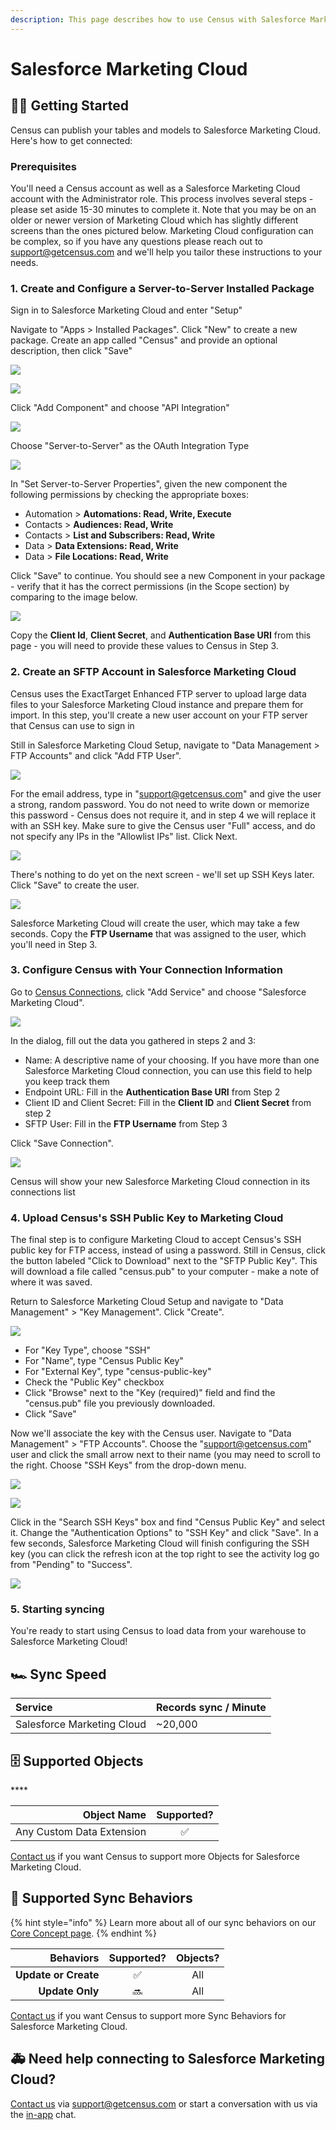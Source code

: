 ```yaml
---
description: This page describes how to use Census with Salesforce Marketing Cloud.
---
```


# Salesforce Marketing Cloud

## 🏃‍♂️ Getting Started

Census can publish your tables and models to Salesforce Marketing Cloud. Here's how to get connected:

### Prerequisites

You'll need a Census account as well as a Salesforce Marketing Cloud account with the Administrator role. This process involves several steps - please set aside 15-30 minutes to complete it. Note that you may be on an older or newer version of Marketing Cloud which has slightly different screens than the ones pictured below. Marketing Cloud configuration can be complex, so if you have any questions please reach out to [support@getcensus.com](mailto:mailto:support@getcensus.com) and we'll help you tailor these instructions to your needs.

### 1. Create and Configure a Server-to-Server Installed Package

Sign in to Salesforce Marketing Cloud and enter "Setup"

Navigate to "Apps &gt; Installed Packages". Click "New" to create a new package. Create an app called "Census" and provide an optional description, then click "Save"

![](../.gitbook/assets/sfmc_step1.png)

![](../.gitbook/assets/sfmc_step2.png)

Click "Add Component" and choose "API Integration"

![](../.gitbook/assets/sfmc_step3.png)

Choose "Server-to-Server" as the OAuth Integration Type

![](../.gitbook/assets/sfmc_step4.png)

In "Set Server-to-Server Properties", given the new component the following permissions by checking the appropriate boxes:

* Automation &gt; **Automations: Read, Write, Execute**
* Contacts &gt; **Audiences: Read, Write**
* Contacts &gt; **List and Subscribers: Read, Write**
* Data &gt; **Data Extensions: Read, Write**
* Data &gt; **File Locations: Read, Write**

Click "Save" to continue. You should see a new Component in your package - verify that it has the correct permissions \(in the Scope section\) by comparing to the image below.

![](../.gitbook/assets/sfmc_step5.png)

Copy the **Client Id**, **Client Secret**, and **Authentication Base URI** from this page - you will need to provide these values to Census in Step 3.

### 2. Create an SFTP Account in Salesforce Marketing Cloud

Census uses the ExactTarget Enhanced FTP server to upload large data files to your Salesforce Marketing Cloud instance and prepare them for import. In this step, you'll create a new user account on your FTP server that Census can use to sign in

Still in Salesforce Marketing Cloud Setup, navigate to "Data Management &gt; FTP Accounts" and click "Add FTP User".

![](../.gitbook/assets/sfmc_step6.png)

For the email address, type in "support@getcensus.com" and give the user a strong, random password. You do not need to write down or memorize this password - Census does not require it, and in step 4 we will replace it with an SSH key. Make sure to give the Census user "Full" access, and do not specify any IPs in the "Allowlist IPs" list. Click Next.

![](../.gitbook/assets/sfmc_step7.png)

There's nothing to do yet on the next screen - we'll set up SSH Keys later. Click "Save" to create the user.

![](../.gitbook/assets/sfmc_step8.png)

Salesforce Marketing Cloud will create the user, which may take a few seconds. Copy the **FTP Username** that was assigned to the user, which you'll need in Step 3.

### 3. Configure Census with Your Connection Information

Go to [Census Connections](https://app.getcensus.com/connections), click "Add Service" and choose "Salesforce Marketing Cloud".

![](../.gitbook/assets/sfmc_step9.png)

In the dialog, fill out the data you gathered in steps 2 and 3:

* Name: A descriptive name of your choosing. If you have more than one Salesforce Marketing Cloud connection, you can use this field to help you keep track them
* Endpoint URL: Fill in the **Authentication Base URI** from Step 2
* Client ID and Client Secret: Fill in the **Client ID** and **Client Secret** from step 2
* SFTP User: Fill in the **FTP Username** from Step 3

Click "Save Connection".

![](../.gitbook/assets/sfmc_step10.png)

Census will show your new Salesforce Marketing Cloud connection in its connections list

### 4. Upload Census's SSH Public Key to Marketing Cloud

The final step is to configure Marketing Cloud to accept Census's SSH public key for FTP access, instead of using a password. Still in Census, click the button labeled "Click to Download" next to the "SFTP Public Key". This will download a file called "census.pub" to your computer - make a note of where it was saved.

Return to Salesforce Marketing Cloud Setup and navigate to "Data Management" &gt; "Key Management". Click "Create".

![](../.gitbook/assets/sfmc_step11.png)

* For "Key Type", choose "SSH"
* For "Name", type "Census Public Key"
* For "External Key", type "census-public-key"
* Check the "Public Key" checkbox
* Click "Browse" next to the "Key \(required\)" field and find the "census.pub" file you previously downloaded.
* Click "Save"

Now we'll associate the key with the Census user. Navigate to "Data Management" &gt; "FTP Accounts". Choose the "support@getcensus.com" user and click the small arrow next to their name \(you may need to scroll to the right. Choose "SSH Keys" from the drop-down menu.

![](../.gitbook/assets/sfmc_step12.png)

![](../.gitbook/assets/sfmc_step13.png)

Click in the "Search SSH Keys" box and find "Census Public Key" and select it. Change the "Authentication Options" to "SSH Key" and click "Save". In a few seconds, Salesforce Marketing Cloud will finish configuring the SSH key \(you can click the refresh icon at the top right to see the activity log go from "Pending" to "Success".

![](../.gitbook/assets/sfmc_step14.png)

### 5. Starting syncing

You're ready to start using Census to load data from your warehouse to Salesforce Marketing Cloud!

## 🏎 Sync Speed

| **Service** | **Records sync / Minute** |
| :--- | :--- |
| Salesforce Marketing Cloud | ~20,000 |

## 🗄️ Supported Objects

\*\*\*\*

| **Object Name** | **Supported?** |
| ---: | :---: |
| Any Custom Data Extension | ✅ |

[Contact us](mailto:support@getcensus.com) if you want Census to support more Objects for Salesforce Marketing Cloud.

## 🔄 Supported Sync Behaviors

{% hint style="info" %}
Learn more about all of our sync behaviors on our [Core Concept page](../basics/core-concept.md#the-different-sync-behaviors).
{% endhint %}

| **Behaviors** | **Supported?** | **Objects?** |
| ---: | :---: | :---: |
| **Update or Create** | ✅ | All |
| **Update Only** | 🔜 | All |

[Contact us](mailto:support@getcensus.com) if you want Census to support more Sync Behaviors for Salesforce Marketing Cloud.

## 🚑 Need help connecting to Salesforce Marketing Cloud?

[Contact us](mailto:support@getcensus.com) via support@getcensus.com or start a conversation with us via the [in-app](https://app.getcensus.com) chat.

